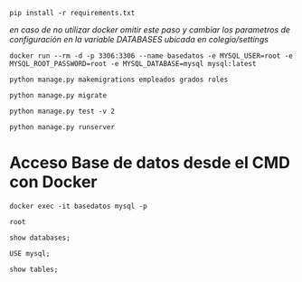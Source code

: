 `pip install -r requirements.txt`

_en caso de no utilizar docker omitir este paso y cambiar los parametros de configuración en la variable DATABASES ubicada en colegio/settings_

`docker run --rm -d -p 3306:3306 --name basedatos -e MYSQL_USER=root -e MYSQL_ROOT_PASSWORD=root -e MYSQL_DATABASE=mysql mysql:latest`

`python manage.py makemigrations empleados grados roles`

`python manage.py migrate`

`python manage.py test -v 2`

`python manage.py runserver`

# Acceso Base de datos desde el CMD con Docker

`docker exec -it basedatos mysql -p`

`root`

`show databases;`

`USE mysql;`

`show tables;`

